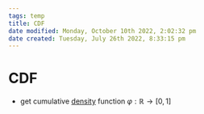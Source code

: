 ```yaml
---
tags: temp
title: CDF
date modified: Monday, October 10th 2022, 2:02:32 pm
date created: Tuesday, July 26th 2022, 8:33:15 pm
---
```


# CDF
- get cumulative [density](Density.md) function $\varphi : \mathbb{R} \rightarrow [0,1]$



